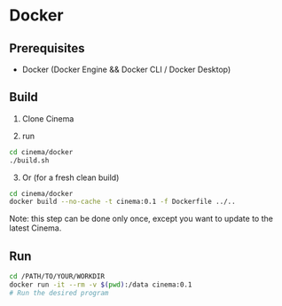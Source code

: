 # Docker

## Prerequisites
- Docker (Docker Engine && Docker CLI / Docker Desktop)

## Build
1. Clone Cinema

2. run
~~~Bash
cd cinema/docker
./build.sh
~~~

3. Or (for a fresh clean build)
~~~Bash
cd cinema/docker
docker build --no-cache -t cinema:0.1 -f Dockerfile ../..
~~~

Note: this step can be done only once, except you want to update to the latest Cinema.

## Run
~~~Bash
cd /PATH/TO/YOUR/WORKDIR
docker run -it --rm -v $(pwd):/data cinema:0.1
# Run the desired program
~~~
